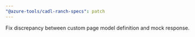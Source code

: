 ```yaml
---
"@azure-tools/cadl-ranch-specs": patch
---
```


Fix discrepancy between custom page model definition and mock response.
